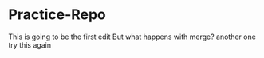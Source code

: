 # Practice-Repo
This is going to be the first edit
But what happens with merge?
another one
try this again